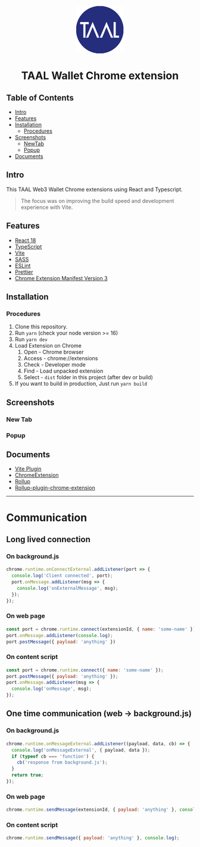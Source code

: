 <div align="center">
<img src="public/taal-round-128x128.png" alt="logo"/>
<h1>TAAL Wallet Chrome extension</h1>
</div>

## Table of Contents

- [Intro](#intro)
- [Features](#features)
- [Installation](#installation)
  - [Procedures](#procedures)
- [Screenshots](#screenshots)
  - [NewTab](#newtab)
  - [Popup](#popup)  
- [Documents](#documents)


## Intro <a name="intro"></a>
This TAAL Web3 Wallet Chrome extensions using React and Typescript.
> The focus was on improving the build speed and development experience with Vite.

## Features <a name="features"></a>
- [React 18](https://reactjs.org/)
- [TypeScript](https://www.typescriptlang.org/)
- [Vite](https://vitejs.dev/)
- [SASS](https://sass-lang.com/)
- [ESLint](https://eslint.org/)
- [Prettier](https://prettier.io/)
- [Chrome Extension Manifest Version 3](https://developer.chrome.com/docs/extensions/mv3/intro/)

## Installation <a name="installation"></a>

### Procedures <a name="procedures"></a>
1. Clone this repository.
2. Run `yarn` (check your node version >= 16)
3. Run `yarn dev`
4. Load Extension on Chrome
   1. Open - Chrome browser
   2. Access - chrome://extensions
   3. Check - Developer mode
   4. Find - Load unpacked extension
   5. Select - `dist` folder in this project (after dev or build)
5. If you want to build in production, Just run `yarn build`

## Screenshots <a name="screenshots"></a>

### New Tab <a name="newtab"></a>
<!-- TODO: add New Tab screenshot -->

### Popup <a name="popup"></a>

<!-- TODO: add Popup screenshot here -->


## Documents <a name="documents"></a>
- [Vite Plugin](https://vitejs.dev/guide/api-plugin.html)
- [ChromeExtension](https://developer.chrome.com/docs/extensions/mv3/)
- [Rollup](https://rollupjs.org/guide/en/)
- [Rollup-plugin-chrome-extension](https://www.extend-chrome.dev/rollup-plugin)

---


# Communication

## Long lived connection

### On background.js
```js
chrome.runtime.onConnectExternal.addListener(port => {
  console.log('Client connected', port);
  port.onMessage.addListener(msg => {
    console.log('onExternalMessage', msg);
  });
});
```

### On web page
```js
const port = chrome.runtime.connect(extensionId, { name: 'some-name' });
port.onMessage.addListener(console.log);
port.postMessage({ payload: 'anything' })
```

### On content script
```js
const port = chrome.runtime.connect({ name: 'some-name' });
port.postMessage({ payload: 'anything' });
port.onMessage.addListener(msg => {
  console.log('onMessage', msg);
});
```

## One time communication (web -> background.js)
### On background.js
```js
chrome.runtime.onMessageExternal.addListener((payload, data, cb) => {
  console.log('onMessageExternal', { payload, data });
  if (typeof cb === 'function') {
    cb('response from background.js');
  }
  return true;
});
```

### On web page
```js
chrome.runtime.sendMessage(extensionId, { payload: 'anything' }, console.log)
```


### On content script
```js
chrome.runtime.sendMessage({ payload: 'anything' }, console.log);
```
